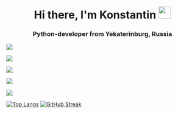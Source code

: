 <h1 align="center">Hi there, I'm Konstantin</a> 
<img src="https://github.com/blackcater/blackcater/raw/main/images/Hi.gif" height="32"/></h1>
<h3 align="center">Python-developer from Yekaterinburg, Russia</h3>

![](https://github-profile-summary-cards.vercel.app/api/cards/profile-details?username=Gashev1989&theme=solarized_dark)

![](https://github-profile-summary-cards.vercel.app/api/cards/most-commit-language?username=Gashev1989&theme=solarized_dark)

![](https://github-profile-summary-cards.vercel.app/api/cards/repos-per-language?username=Gashev1989&theme=solarized_dark)

![](https://github-profile-summary-cards.vercel.app/api/cards/stats?username=Gashev1989&theme=solarized_dark)

![](https://github-profile-summary-cards.vercel.app/api/cards/productive-time?username=Gashev1989&theme=solarized_dark)

[![Top Langs](https://github-readme-stats.vercel.app/api/top-langs/?username=gashev1989&layout=compact)](https://github.com/gashev1989/github-readme-stats)
[![GitHub Streak](https://github-readme-streak-stats.herokuapp.com/?user=Gashev1989)](https://git.io/streak-stats)
<!--
**Gashev1989/Gashev1989** is a ✨ _special_ ✨ repository because its `README.md` (this file) appears on your GitHub profile.

Here are some ideas to get you started:

- 🔭 I’m currently working on ...
- 🌱 I’m currently learning ...
- 👯 I’m looking to collaborate on ...
- 🤔 I’m looking for help with ...
- 💬 Ask me about ...
- 📫 How to reach me: ...
- 😄 Pronouns: ...
- ⚡ Fun fact: ...
-->
